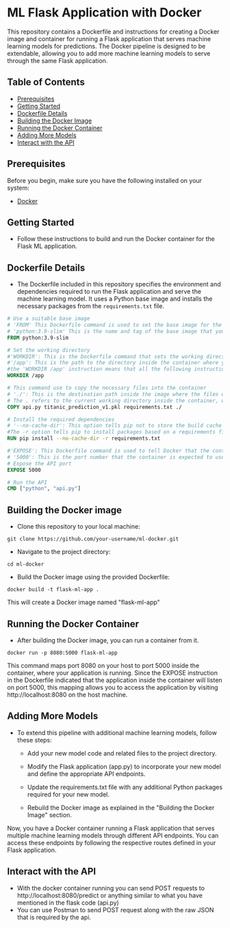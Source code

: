 # ML Flask Application with Docker

This repository contains a Dockerfile and instructions for creating a Docker image and container for running a Flask application that serves machine learning models for predictions. The Docker pipeline is designed to be extendable, allowing you to add more machine learning models to serve through the same Flask application.

## Table of Contents
- [Prerequisites](#prerequisites)
- [Getting Started](#getting-started)
- [Dockerfile Details](#dockerfile-details)
- [Building the Docker Image](#building-the-docker-image)
- [Running the Docker Container](#running-the-docker-container)
- [Adding More Models](#adding-more-models)
- [Interact with the API](#interact-with-the-api)

## Prerequisites
Before you begin, make sure you have the following installed on your system:
- [Docker](https://www.docker.com/get-started)

## Getting Started
- Follow these instructions to build and run the Docker container for the Flask ML application.

## Dockerfile Details
- The Dockerfile included in this repository specifies the environment and dependencies required to run the Flask application and serve the machine learning model. It uses a Python base image and installs the necessary packages from the `requirements.txt` file.

```dockerfile
# Use a suitable base image
# 'FROM' This Dockerfile command is used to set the base image for the subsequent instructions. Every valid Dockerfile must start with a FROM command. 
# 'python:3.9-slim' This is the name and tag of the base image that you want to use. In this case, it refers to an official Python image hosted on Docker Hub.
FROM python:3.9-slim

# Set the working directory
#'WORKDIR': This is the Dockerfile command that sets the working directory.
#'/app': This is the path to the directory inside the container where you want subsequent commands to be executed. If the specified directory doesn't exist, Docker will create it.
#the 'WORKDIR /app' instruction means that all the following instructions in the Dockerfile will be run inside the /app directory in the container.
WORKDIR /app

# This command use to copy the necessary files into the container
# './': This is the destination path inside the image where the files will be copied. 
# The . refers to the current working directory inside the container, which was previously set to /app by the WORKDIR instruction. So the files will be copied to the /app directory inside the image.
COPY api.py titanic_prediction_v1.pkl requirements.txt ./

# Install the required dependencies
# '--no-cache-dir': This option tells pip not to store the build cache from the installation of the packages. Using this option can make the resulting image smaller because unnecessary cache files are not saved.
#The -r option tells pip to install packages based on a requirements file. 
RUN pip install --no-cache-dir -r requirements.txt

#'EXPOSE': This Dockerfile command is used to tell Docker that the container will have a service running on the specified port.
# '5000': This is the port number that the container is expected to use for a specific service. In the context of a Flask application, it is common to run the app on port 5000.
# Expose the API port
EXPOSE 5000

# Run the API
CMD ["python", "api.py"]
```

## Building the Docker image

- Clone this repository to your local machine:
```
git clone https://github.com/your-username/ml-docker.git
```

- Navigate to the project directory:

```
cd ml-docker
```
- Build the Docker image using the provided Dockerfile:

```
docker build -t flask-ml-app .
```

This will create a Docker image named "flask-ml-app"

## Running the Docker Container
- After building the Docker image, you can run a container from it.

```
docker run -p 8080:5000 flask-ml-app
```

This command maps port 8080 on your host to port 5000 inside the container, where your application is running. Since the EXPOSE instruction in the Dockerfile indicated that the application inside the container will listen on port 5000, this mapping allows you to access the application by visiting http://localhost:8080 on the host machine.

## Adding More Models
- To extend this pipeline with additional machine learning models, follow these steps:

    - Add your new model code and related files to the project directory.

    - Modify the Flask application (app.py) to incorporate your new model and define the appropriate API endpoints.

    - Update the requirements.txt file with any additional Python packages required for your new model.

    - Rebuild the Docker image as explained in the "Building the Docker Image" section.

Now, you have a Docker container running a Flask application that serves multiple machine learning models through different API endpoints. You can access these endpoints by following the respective routes defined in your Flask application.

## Interact with the API

- With the docker container running you can send POST requests to http://localhost:8080/predict or anything similar to what you have mentioned in the flask code (api.py)
- You can use Postman to send POST request along with the raw JSON that is required by the api.